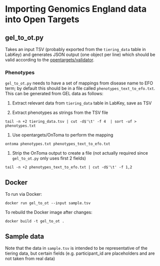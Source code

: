 # Importing Genomics England data into Open Targets

## gel_to_ot.py

Takes an input TSV (probably exported from the `tiering_data` table in LabKey) and generates JSON output (one object per line) which should be valid according to the [opentargets/validator](https://github.com/opentargets/validator).

### Phenotypes

`gel_to_ot.py` needs to have a set of mappings from disease name to EFO term; by default this should be in a file called `phenotypes_text_to_efo.txt`. This can be generated from GEL data as follows:

1. Extract relevant data from `tiering_data` table in LabKey, save as TSV

1. Extract phenotypes as strings from the TSV file

`tail -n +2 tiering_data.tsv | cut -d$'\t' -f 4  | sort -uf > phenotypes.txt`

1. Use opentargets/OnToma to perform the mapping

`ontoma phenotypes.txt phenotypes_text_to_efo.txt`  

1. Strip the OnToma output to create a file (not actually required since `gel_to_ot.py` only uses first 2 fields)

`tail -n +2 phenotypes_text_to_efo.txt | cut -d$'\t' -f 1,2`

## Docker

To run via Docker:

`docker run gel_to_ot --input sample.tsv`

To rebuild the Docker image after changes:

`docker build -t gel_to_ot .`

## Sample data

Note that the data in `sample.tsv` is intended to be representative of the tiering data, but certain fields (e.g. participant_id are placeholders and are not taken from real data)
